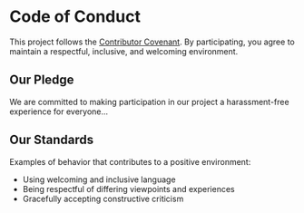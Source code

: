 # Code of Conduct

This project follows the [Contributor Covenant](https://www.contributor-covenant.org/version/2/1/code_of_conduct/).
By participating, you agree to maintain a respectful, inclusive, and welcoming environment.

## Our Pledge
We are committed to making participation in our project a harassment-free experience for everyone...

## Our Standards
Examples of behavior that contributes to a positive environment:
- Using welcoming and inclusive language
- Being respectful of differing viewpoints and experiences
- Gracefully accepting constructive criticism
